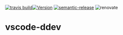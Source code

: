 [![travis build](https://img.shields.io/travis/com/SimonSiefke/vscode-ddev.svg?style=flat-square)](https://travis-ci.com/SimonSiefke/vscode-ddev)[![Version](https://vsmarketplacebadge.apphb.com/version/SimonSiefke.ddev.svg)](https://marketplace.visualstudio.com/items?itemName=SimonSiefke.ddev) [![semantic-release](https://img.shields.io/badge/%20%20%F0%9F%93%A6%F0%9F%9A%80-semantic--release-e10079.svg?style=flat-square)](https://github.com/semantic-release/semantic-release) ![renovate](https://badges.renovateapi.com/github/SimonSiefke/vscode-ddev)

# vscode-ddev
